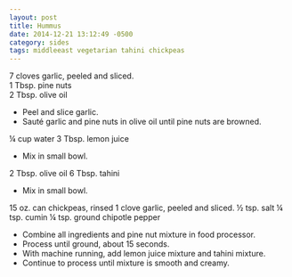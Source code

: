 ```yaml
---
layout: post
title: Hummus
date: 2014-12-21 13:12:49 -0500
category: sides
tags: middleeast vegetarian tahini chickpeas
---
```

7 cloves garlic, peeled and sliced.  
1 Tbsp. pine nuts  
2 Tbsp. olive oil  
<ul>
	<li>Peel and slice garlic.</li>
	<li>Sauté garlic and pine nuts in olive oil until pine nuts are browned.</li>
</ul>
¼ cup water  
3 Tbsp. lemon juice  
<ul>
	<li>Mix in small bowl.</li>
</ul>
2 Tbsp. olive oil  
6 Tbsp. tahini  
<ul>
	<li>Mix in small bowl.</li>
</ul>
15 oz. can chickpeas, rinsed  
1 clove garlic, peeled and sliced.  
½ tsp. salt  
¼ tsp. cumin  
¼ tsp. ground chipotle pepper  
<ul>
	<li>Combine all ingredients and pine nut mixture in food processor.</li>
	<li>Process until ground, about 15 seconds.</li>
	<li>With machine running, add lemon juice mixture and tahini mixture.</li>
	<li>Continue to process until mixture is smooth and creamy.</li>
</ul>
